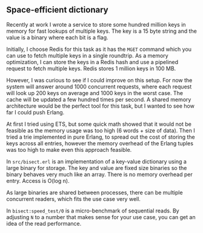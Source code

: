 ## Space-efficient dictionary

Recently at work I wrote a service to store some hundred million keys
in memory for fast lookups of multiple keys. The key is a 15 byte
string and the value is a binary where each bit is a flag.

Initially, I choose Redis for this task as it has the `MGET` command
which you can use to fetch multiple keys in a single roundtrip. As a
memory optimization, I can store the keys in a Redis hash and use a
pipelined request to fetch multiple keys. Redis stores 1 million keys
in 100 MB.

However, I was curious to see if I could improve on this setup. For
now the system will answer around 1000 concurrent requests, where each
request will look up 200 keys on average and 1000 keys in the worst
case. The cache will be updated a few hundred times per second. A
shared memory architecture would be the perfect tool for this task,
but I wanted to see how far I could push Erlang.

At first I tried using ETS, but some quick math showed that it would
not be feasible as the memory usage was too high (6 words + size of
data). Then I tried a trie implemented in pure Erlang, to spread out
the cost of storing the keys across all entries, however the memory
overhead of the Erlang tuples was too high to make even this approach
feasible.

In `src/bisect.erl` is an implementation of a key-value dictionary
using a large binary for storage. The key and value are fixed size
binaries so the binary behaves very much like an array. There is no
memory overhead per entry. Access is O(log n).

As large binaries are shared between processes, there can be multiple
concurrent readers, which fits the use case very well.

In `bisect:speed_test/0` is a micro-benchmark of sequential reads. By
adjusting `N` to a number that makes sense for your use case, you can
get an idea of the read performance.


